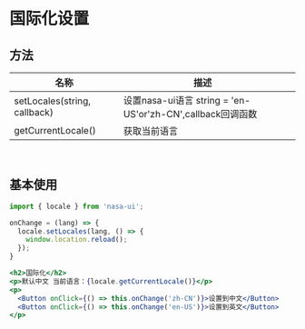 # 国际化设置

## 方法

|             名称             |                            描述                            |   |
|------------------------------|------------------------------------------------------------|---|
| setLocales(string, callback) | 设置nasa-ui语言 string = 'en-US'or'zh-CN',callback回调函数 |   |
| getCurrentLocale()           | 获取当前语言                                               |   |


<br/>

## 基本使用

```jsx
import { locale } from 'nasa-ui';

onChange = (lang) => {
  locale.setLocales(lang, () => {
    window.location.reload();
  });
}

<h2>国际化</h2>
<p>默认中文 当前语言：{locale.getCurrentLocale()}</p>
<p>
  <Button onClick={() => this.onChange('zh-CN')}>设置到中文</Button>
  <Button onClick={() => this.onChange('en-US')}>设置到英文</Button>
</p>
```